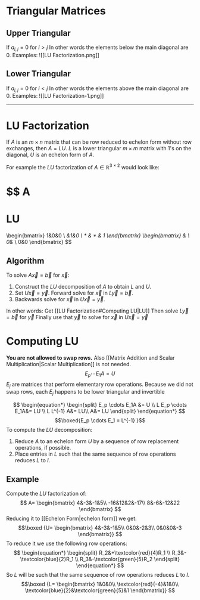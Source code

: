 # Triangular Matrices
## Upper Triangular
If $a_{i,j} = 0$ for $i>j$ 
In other words the elements below the main diagonal are 0.
Examples:
![[LU Factorization.png]]

## Lower Triangular
If $a_{i,j} = 0$ for $i<j$ 
In other words the elements above the main diagonal are 0.
Examples:
![[LU Factorization-1.png]]
***
# LU Factorization
If $A$ is an $m \times n$ matrix that can be row reduced to echelon form without row exchanges, then $A = LU$. $L$ is a lower triangular $m \times m$ matrix with 1's on the diagonal, $U$ is an echelon form of $A$.

For example the $LU$ factorization of $A \in \mathbb{R}^{3\times 2}$  would look like:

$$
A
=
LU
=
\begin{bmatrix}
1&0&0 \\ *&1&0 \\ * & * & 1
\end{bmatrix}
\begin{bmatrix}
*&* \\ 0&* \\ 0&0 
\end{bmatrix}
$$
## Algorithm
To solve $A\vec{x}=\vec{b}$  for $\vec{x}$:
1. Construct the $LU$ decomposition of $A$ to obtain $L$ and $U$.
2. Set $U\vec{x}=\vec{y}$. Forward solve for $\vec{x}$ in $L\vec{y}=\vec{b}$.
3. Backwards solve for $\vec{x}$ in $U\vec{x}=\vec{y}$.

In other words:
Get [[LU Factorization#Computing LU|LU]]
Then solve $L\vec{y}=\vec{b}$ for $\vec{y}$ 
Finally use that $\vec{y}$ to solve for $\vec{x}$ in $U\vec{x}=\vec{y}$

# Computing LU
**You are not allowed to swap rows.**
Also [[Matrix Addition and Scalar Multiplication|Scalar Multiplication]] is not needed. 
$$E_p \cdots E_1A = U$$
$E_j$ are matrices that perform elementary row operations. Because we did not swap rows, each $E_j$ happens to be lower triangular and invertible

$$
\begin{equation*} 
\begin{split}
E_p \cdots E_1A &= U \\
L E_p \cdots E_1A&= LU \\
L L^{-1} A&= LU\\
A&= LU
\end{split}
\end{equation*}
$$
$$\boxed{E_p \cdots E_1 = L^{-1} }$$
To compute the $LU$ decomposition:
1. Reduce $A$ to an echelon form $U$ by a sequence of row replacement operations, if possible.
2. Place entries in $L$ such that the same sequence of row operations reduces $L$ to $I$.

## Example
Compute the $LU$ factorization of:
$$
A=
\begin{bmatrix}
4&-3&-1&5\\
-16&12&2&-17\\
8&-6&-12&22
\end{bmatrix}
$$
Reducing it to [[Echelon Form|echelon form]] we get:
$$\boxed
{U=
\begin{bmatrix}
4&-3&-1&5\\
0&0&-2&3\\
0&0&0&-3
\end{bmatrix}}
$$
To reduce it we use the following row operations:
$$
\begin{equation*} 
\begin{split}
R_2&+\textcolor{red}{4}R_1 \\
R_3&-\textcolor{blue}{2}R_1 \\
R_3&-\textcolor{green}{5}R_2
\end{split}
\end{equation*}
$$
So $L$ will be such that the same sequence of row operations reduces $L$ to $I$.
$$\boxed
{L=
\begin{bmatrix}
1&0&0\\
\textcolor{red}{-4}&1&0\\
\textcolor{blue}{2}&\textcolor{green}{5}&1
\end{bmatrix}}
$$
